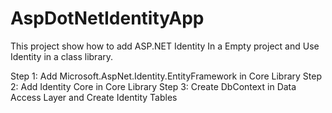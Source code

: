 # AspDotNetIdentityApp
This project show how to add ASP.NET Identity In a Empty project and Use Identity in a class library.


Step 1: Add Microsoft.AspNet.Identity.EntityFramework in Core Library
Step 2: Add Identity Core in Core Library
Step 3: Create DbContext in Data Access Layer and Create Identity Tables
